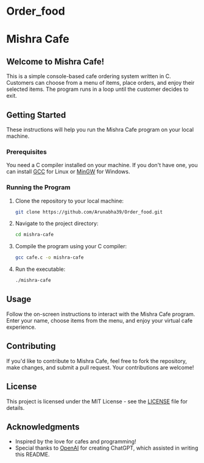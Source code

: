 # Order_food
# Mishra Cafe

## Welcome to Mishra Cafe!

This is a simple console-based cafe ordering system written in C. Customers can choose from a menu of items, place orders, and enjoy their selected items. The program runs in a loop until the customer decides to exit.

## Getting Started

These instructions will help you run the Mishra Cafe program on your local machine.

### Prerequisites

You need a C compiler installed on your machine. If you don't have one, you can install [GCC](https://gcc.gnu.org/install/index.html) for Linux or [MinGW](http://mingw.org/) for Windows.

### Running the Program

1. Clone the repository to your local machine:

    ```bash
    git clone https://github.com/Arunabha39/Order_food.git
    ```

2. Navigate to the project directory:

    ```bash
    cd mishra-cafe
    ```

3. Compile the program using your C compiler:

    ```bash
    gcc cafe.c -o mishra-cafe
    ```

4. Run the executable:

    ```bash
    ./mishra-cafe
    ```

## Usage

Follow the on-screen instructions to interact with the Mishra Cafe program. Enter your name, choose items from the menu, and enjoy your virtual cafe experience.

## Contributing

If you'd like to contribute to Mishra Cafe, feel free to fork the repository, make changes, and submit a pull request. Your contributions are welcome!

## License

This project is licensed under the MIT License - see the [LICENSE](LICENSE) file for details.

## Acknowledgments

- Inspired by the love for cafes and programming!
- Special thanks to [OpenAI](https://www.openai.com/) for creating ChatGPT, which assisted in writing this README.

